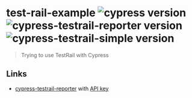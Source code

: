 # test-rail-example ![cypress version](https://img.shields.io/badge/cypress-8.5.0-brightgreen) ![cypress-testrail-reporter version](https://img.shields.io/badge/cypress--testrail--reporter-1.3.3-brightgreen) ![cypress-testrail-simple version](https://img.shields.io/badge/cypress--testrail--simple-1.0.0-brightgreen)
> Trying to use TestRail with Cypress

## Links

- [cypress-testrail-reporter](https://github.com/Vivify-Ideas/cypress-testrail-reporter) with [API key](https://www.gurock.com/testrail/docs/api/getting-started/accessing#username_and_api_key)
